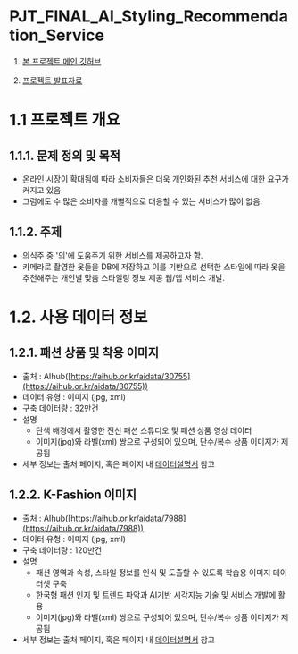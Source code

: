 # PJT_FINAL_AI_Styling_Recommendation_Service

1. [본 프로젝트 메인 깃허브](https://github.com/sara4kyj/finalPJT_ClosetCloud)

2. [프로젝트 발표자료](https://github.com/jibook/PJT_FINAL_AI_Styling_Recommendation_Service/blob/master/Cloud_Closet__AI_Styling_Recommendation_Service.pdf)


# 1.1 프로젝트 개요
## 1.1.1. 문제 정의 및 목적
- 온라인 시장이 확대됨에 따라 소비자들은 더욱 개인화된 추천 서비스에 대한 요구가 커지고 있음.
- 그럼에도 수 많은 소비자를 개별적으로 대응할 수 있는 서비스가 많이 없음.

## 1.1.2. 주제
- 의식주 중 '의'에 도움주기 위한 서비스를 제공하고자 함.
- 카메라로 촬영한 옷들을 DB에 저장하고 이를 기반으로 선택한 스타일에 따라 옷을 추천해주는 개인별 맞춤 스타일링 정보 제공 웹/앱 서비스 개발.

# 1.2. 사용 데이터 정보
## 1.2.1. 패션 상품 및 착용 이미지

- 출처 : AIhub([https://aihub.or.kr/aidata/30755](https://aihub.or.kr/aidata/30755))
- 데이터 유형 : 이미지 (jpg, xml)
- 구축 데이터량 : 32만건
- 설명
    - 단색 배경에서 촬영한 전신 패션 스튜디오 및 패션 상품 영상 데이터
    - 이미지(jpg)와 라벨(xml) 쌍으로 구성되어 있으며, 단수/복수 상품 이미지가 제공됨
- 세부 정보는 출처 페이지, 혹은 페이지 내 [데이터설명서](https://aihub.or.kr/sites/default/files/2021-06/12.%20%5B%ED%8C%A8%EC%85%98%EC%83%81%ED%92%88%20%EB%B0%8F%20%EC%B0%A9%EC%9A%A9%20%EC%98%81%EC%83%81%20%EA%B3%BC%EC%A0%9C%5D%20%ED%8C%A8%EC%85%98%EC%83%81%ED%92%88%20%EB%B0%8F%20%EC%B0%A9%EC%9A%A9%20%EC%98%81%EC%83%81.pdf) 참고

## 1.2.2.  K-Fashion 이미지

- 출처 : AIhub([https://aihub.or.kr/aidata/7988](https://aihub.or.kr/aidata/7988))
- 데이터 유형 : 이미지 (jpg, xml)
- 구축 데이터량 : 120만건
- 설명
    - 패션 영역과 속성, 스타일 정보를 인식 및 도출할 수 있도록 학습용 이미지 데이터셋 구축
    - 한국형 패션 인지 및 트렌드 파악과 AI기반 시각지능 기술 및 서비스 개발에 활용
    - 이미지(jpg)와 라벨(xml) 쌍으로 구성되어 있으며, 단수/복수 상품 이미지가 제공됨
- 세부 정보는 출처 페이지, 혹은 페이지 내 [데이터설명서](https://aihub.or.kr/sites/default/files/2021-06/19.%20%5B%EA%B8%B0%ED%83%80%20%EC%98%81%EC%97%AD%5D%20K-Fashion%20%EC%9D%B4%EB%AF%B8%EC%A7%80.pdf) 참고